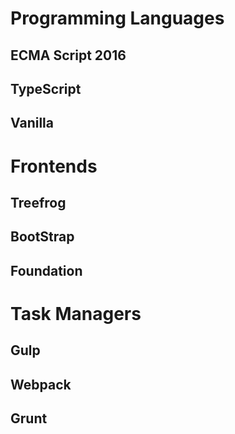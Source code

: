 # Programming Languages

## ECMA Script 2016

## TypeScript

## Vanilla


# Frontends

## Treefrog

## BootStrap

## Foundation


# Task Managers

## Gulp

## Webpack

## Grunt

